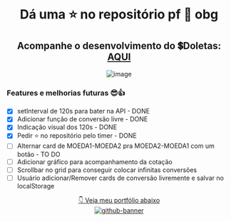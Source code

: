 <div align="center">

# Dá uma ⭐ no repositório pf 🙏 obg

## Acompanhe o desenvolvimento do 💲Doletas: [AQUI](https://samubarreto.github.io/Doletas/)

  ![[image](https://github.com/samubarreto/Doletas/assets/70921394/f3a485e2-71ba-4172-b6ab-443fb068f00e)](https://samubarreto.github.io/Doletas/)

<div align="left">

### Features e melhorias futuras 😎👍

* [X] setInterval de 120s para bater na API - DONE
* [X] Adicionar função de conversão livre - DONE
* [X] Indicação visual dos 120s - DONE
* [X] Pedir ⭐ no repositório pelo timer - DONE
* [ ] Alternar card de MOEDA1-MOEDA2 pra MOEDA2-MOEDA1 com um botão - TO DO
* [ ] Adicionar gráfico para acompanhamento da cotação
* [ ] Scrollbar no grid para conseguir colocar infinitas conversões
* [ ] Usuário adicionar/Remover cards de conversão livremente e salvar no localStorage

</div>

[👇 Veja meu portfólio abaixo](https://samubarreto.github.io/Portfolio/)<br>
[![github-banner](https://github.com/samubarreto/samubarreto/assets/70921394/09b2b8b6-8264-4e34-a224-bf009f7307b5)](https://samubarreto.github.io/Portfolio/)

</div
